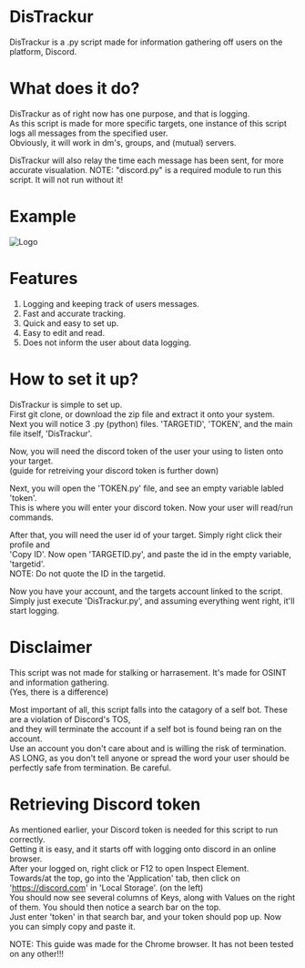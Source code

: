 # DisTrackur
DisTrackur is a .py script made for information gathering off users on the platform, Discord.  

# What does it do?
DisTrackur as of right now has one purpose, and that is logging. </br>
As this script is made for more specific targets, one instance of this script logs all messages from the specified user. </br>
Obviously, it will work in dm's, groups, and (mutual) servers.

DisTrackur will also relay the time each message has been sent, for more accurate visualation.
NOTE: "discord.py" is a required module to run this script. It will not run without it!

# Example
![Logo](https://github.com/9socket/DisTrackur/blob/main/example/DisTrackur_example.png)

# Features
1. Logging and keeping track of users messages. </br>
2. Fast and accurate tracking. </br>
3. Quick and easy to set up. </br>
4. Easy to edit and read. </br>
5. Does not inform the user about data logging.

# How to set it up?
DisTrackur is simple to set up. </br>
First git clone, or download the zip file and extract it onto your system. </br>
Next you will notice 3 .py (python) files. 'TARGETID', 'TOKEN', and the main file itself, 'DisTrackur'.

Now, you will need the discord token of the user your using to listen onto your target. </br>
(guide for retreiving your discord token is further down)

Next, you will open the 'TOKEN.py' file, and see an empty variable labled 'token'. </br>
This is where you will enter your discord token. Now your user will read/run commands.

After that, you will need the user id of your target. Simply right click their profile and </br>
'Copy ID'. Now open 'TARGETID.py', and paste the id in the empty variable, 'targetid'. </br>
NOTE: Do not quote the ID in the targetid.

Now you have your account, and the targets account linked to the script. </br>
Simply just execute 'DisTrackur.py', and assuming everything went right, it'll start logging.

# Disclaimer
This script was not made for stalking or harrasement. It's made for OSINT and information gathering. </br>
(Yes, there is a difference)

Most important of all, this script falls into the catagory of a self bot. These are a violation of Discord's TOS, </br>
and they will terminate the account if a self bot is found being ran on the account. </br>
Use an account you don't care about and is willing the risk of termination. </br>
AS LONG, as you don't tell anyone or spread the word your user should be perfectly safe from termination. Be careful.

# Retrieving Discord token
As mentioned earlier, your Discord token is needed for this script to run correctly. </br>
Getting it is easy, and it starts off with logging onto discord in an online browser. </br>
After your logged on, right click or F12 to open Inspect Element. </br>
Towards/at the top, go into the 'Application' tab, then click on 'https://discord.com' in 'Local Storage'. (on the left) </br>
You should now see several columns of Keys, along with Values on the right of them. You should then notice a search bar on the top. </br>
Just enter 'token' in that search bar, and your token should pop up. Now you can simply copy and paste it.

NOTE: This guide was made for the Chrome browser. It has not been tested on any other!!!



